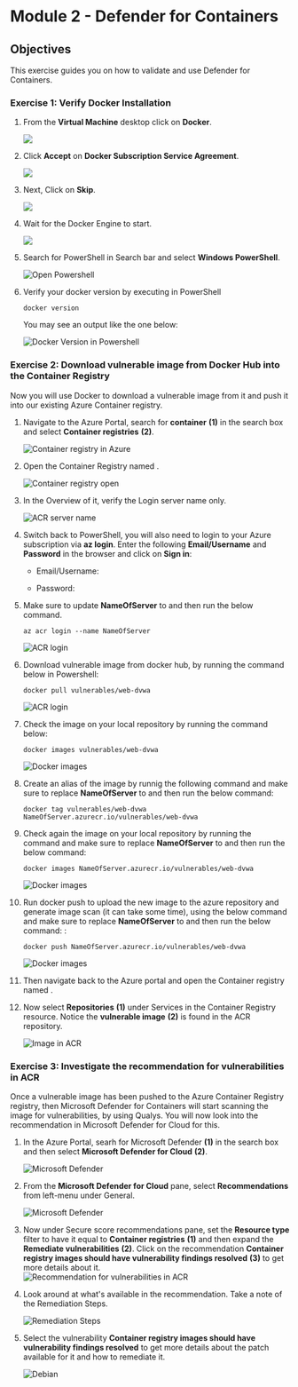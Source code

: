 # Module 2 - Defender for Containers

## Objectives
This exercise guides you on how to validate and use Defender for Containers.

### Exercise 1: Verify Docker Installation

1. From the **Virtual Machine** desktop click on **Docker**.
 
    ![](images/m2-img1.png)

2. Click **Accept** on **Docker Subscription Service Agreement**.

    ![](images/m2-img2.png)

3. Next, Click on **Skip**.

    ![](images/m2-img3.png)

4. Wait for the Docker Engine to start. 

    ![](images/m2-img4.png)
    
5. Search for PowerShell in Search bar and select **Windows PowerShell**.

   ![Open Powershell](images/open-powershell.png)

6. Verify your docker version by executing in PowerShell 

   ```
   docker version
   ```

   You may see an output like the one below:

   ![Docker Version in Powershell](images/docker-version.png)


### Exercise 2: Download vulnerable image from Docker Hub into the Container Registry

Now you will use Docker to download a vulnerable image from it and push it into our existing Azure Container registry.

1. Navigate to the Azure Portal, search for **container** **(1)** in the search box and select **Container registries** **(2)**.

   ![Container registry in Azure](images/serach-cr.png)

2. Open the Container Registry named **<inject key="Container registry" enableCopy="true"/>**.

   ![Container registry open](images/select-cr.png)

3. In the Overview of it, verify the Login server name only. 

   ![ACR server name](images/copy-crname.png)

4.	Switch back to PowerShell, you will also need to login to your Azure subscription via **az login**. Enter the following **Email/Username** and **Password** in the browser and click on **Sign in**:

      * Email/Username: **<inject key="AzureAdUserEmail" enableCopy="true"/>** 

      * Password: **<inject key="AzureAdUserPassword" enableCopy="true"/>**

5. Make sure to update **NameOfServer** to **<inject key="Container registry" enableCopy="true"/>** and then run the below command.
   
   ```
   az acr login --name NameOfServer
   ```
 
   ![ACR login](images/acr-login.png)

6. Download vulnerable image from docker hub, by running the command below in Powershell:

   ```
   docker pull vulnerables/web-dvwa
   ```

   ![ACR login](images/docker-pull1.png)

7. Check the image on your local repository by running the command below:

   ```
   docker images vulnerables/web-dvwa
   ```

   ![Docker images](images/docker-pull2.png)

8. Create an alias of the image by runnig the following command and make sure to replace **NameOfServer** to **<inject key="Container registry" enableCopy="true"/>** and then run the below command:

   ```
   docker tag vulnerables/web-dvwa NameOfServer.azurecr.io/vulnerables/web-dvwa
   ```

9. Check again the image on your local repository by running the command and make sure to replace **NameOfServer** to **<inject key="Container registry" enableCopy="true"/>** and then run the below command:

   ```
   docker images NameOfServer.azurecr.io/vulnerables/web-dvwa
   ```

   ![Docker images](images/docker-image.png)


10. Run docker push to upload the new image to the azure repository and generate image scan (it can take some time), using the below command and make sure to replace **NameOfServer** to **<inject key="Container registry" enableCopy="true"/>** and then run the below command: :

    ```
    docker push NameOfServer.azurecr.io/vulnerables/web-dvwa
    ```

    ![Docker images](images/docker-push.png)

11. Then navigate back to the Azure portal and open the Container registry named **<inject key="Container registry" enableCopy="false"/>**.

12. Now select **Repositories** **(1)** under Services in the **<inject key="Container registry" enableCopy="false"/>** Container Registry resource. Notice the **vulnerable image** **(2)** is found in the ACR repository.

    ![Image in ACR](images/cr-repos.png)

### Exercise 3: Investigate the recommendation for vulnerabilities in ACR

Once a vulnerable image has been pushed to the Azure Container Registry registry, then Microsoft Defender for Containers will start scanning the image for vulnerabilities, by using Qualys. You will now look into the recommendation in Microsoft Defender for Cloud for this. 
 
1. In the Azure Portal, searh for Microsoft Defender **(1)** in the search box and then select **Microsoft Defender for Cloud** **(2)**.

    ![Microsoft Defender](images/m2-ex3-step1.png)
   
2. From the **Microsoft Defender for Cloud** pane, select **Recommendations** from left-menu under General.

    ![Microsoft Defender](images/m2-ex3-step2.png)
 
3. Now under Secure score recommendations pane, set the **Resource type** filter to have it equal to **Container registries** **(1)** and then expand the **Remediate vulnerabilities** **(2)**. Click on the recommendation **Container registry images should have vulnerability findings resolved** **(3)** to get more details about it.  
   ![Recommendation for vulnerabilities in ACR](images/m2-ex3-step3.1.png)

4. Look around at what's available in the recommendation. Take a note of the Remediation Steps.

   ![Remediation Steps](images/m2-ex3-step4.png)
  
5. Select the vulnerability **Container registry images should have vulnerability findings resolved** to get more details about the patch available for it and how to remediate it.

   ![Debian](images/m2-ex3-step5.png)
 
